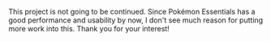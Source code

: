This project is not going to be continued. Since Pokémon Essentials has a good performance and usability by now, I don't see much reason for putting more work into this. Thank you for your interest!
